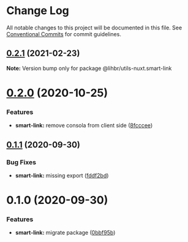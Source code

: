 # Change Log

All notable changes to this project will be documented in this file.
See [Conventional Commits](https://conventionalcommits.org) for commit guidelines.

## [0.2.1](https://github.com/lihbr/utils-nuxt/compare/@lihbr/utils-nuxt.smart-link@0.2.0...@lihbr/utils-nuxt.smart-link@0.2.1) (2021-02-23)

**Note:** Version bump only for package @lihbr/utils-nuxt.smart-link





# [0.2.0](https://github.com/lihbr/utils-nuxt/compare/@lihbr/utils-nuxt.smart-link@0.1.1...@lihbr/utils-nuxt.smart-link@0.2.0) (2020-10-25)


### Features

* **smart-link:** remove consola from client side ([8fcccee](https://github.com/lihbr/utils-nuxt/commit/8fccceed9c67f2eda089d3ffb7947ba39562282a))





## [0.1.1](https://github.com/lihbr/utils-nuxt/compare/@lihbr/utils-nuxt.smart-link@0.1.0...@lihbr/utils-nuxt.smart-link@0.1.1) (2020-09-30)


### Bug Fixes

* **smart-link:** missing export ([fddf2bd](https://github.com/lihbr/utils-nuxt/commit/fddf2bd2d5ca79b9f470cad7ea9ab7ebb35c5100))





# 0.1.0 (2020-09-30)


### Features

* **smart-link:** migrate package ([0bbf95b](https://github.com/lihbr/utils-nuxt/commit/0bbf95be85419587db63cb4753d6ae32db30d17a))
